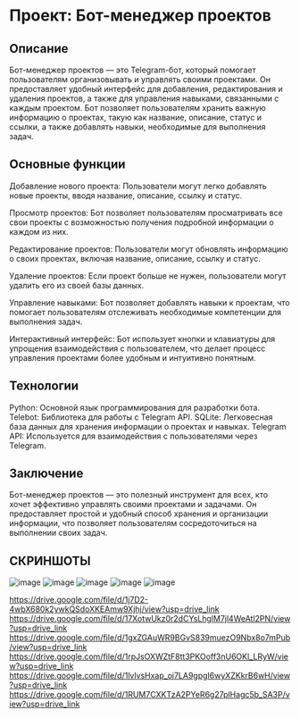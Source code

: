 # Проект: Бот-менеджер проектов
## Описание
Бот-менеджер проектов — это Telegram-бот, который помогает пользователям организовывать и управлять своими проектами. Он предоставляет удобный интерфейс для добавления, редактирования и удаления проектов, а также для управления навыками, связанными с каждым проектом. Бот позволяет пользователям хранить важную информацию о проектах, такую как название, описание, статус и ссылки, а также добавлять навыки, необходимые для выполнения задач.

## Основные функции
Добавление нового проекта: Пользователи могут легко добавлять новые проекты, вводя название, описание, ссылку и статус.

Просмотр проектов: Бот позволяет пользователям просматривать все свои проекты с возможностью получения подробной информации о каждом из них.

Редактирование проектов: Пользователи могут обновлять информацию о своих проектах, включая название, описание, ссылку и статус.

Удаление проектов: Если проект больше не нужен, пользователи могут удалить его из своей базы данных.

Управление навыками: Бот позволяет добавлять навыки к проектам, что помогает пользователям отслеживать необходимые компетенции для выполнения задач.

Интерактивный интерфейс: Бот использует кнопки и клавиатуры для упрощения взаимодействия с пользователем, что делает процесс управления проектами более удобным и интуитивно понятным.

## Технологии
Python: Основной язык программирования для разработки бота.
Telebot: Библиотека для работы с Telegram API.
SQLite: Легковесная база данных для хранения информации о проектах и навыках.
Telegram API: Используется для взаимодействия с пользователями через Telegram.

## Заключение
Бот-менеджер проектов — это полезный инструмент для всех, кто хочет эффективно управлять своими проектами и задачами. Он предоставляет простой и удобный способ хранения и организации информации, что позволяет пользователям сосредоточиться на выполнении своих задач.


## СКРИНШОТЫ

![image](https://github.com/user-attachments/assets/6825cc7c-b210-400d-a766-b7262dfd74bc)
![image](https://github.com/user-attachments/assets/36b06cf9-b4a9-4a5d-82b4-77189bddb71c)
![image](https://github.com/user-attachments/assets/1bbce884-cc9c-4da7-8ae7-d46d3622db53)
![image](https://github.com/user-attachments/assets/7437a804-dee5-447b-95b7-2222022b21b3)
![image](https://github.com/user-attachments/assets/2d8d4b26-cc5f-45d7-88a6-2fe9b1d9b53d)

https://drive.google.com/file/d/1j7D2-4wbX680k2ywkQSdoXKEAmw9Xjhj/view?usp=drive_link
https://drive.google.com/file/d/17XotwUkz0r2dCYsLhglM7jl4WeAtl2PN/view?usp=drive_link
https://drive.google.com/file/d/1gxZGAuWR9BGvS839muezO9Nbx8o7mPub/view?usp=drive_link
https://drive.google.com/file/d/1rpJsOXWZtF8tt3PKOoff3nU6OKl_LRyW/view?usp=drive_link
https://drive.google.com/file/d/1lvlvsHxap_oi7LA9gpgI6wyXZKkrB6wH/view?usp=drive_link
https://drive.google.com/file/d/1RUM7CXKTzA2PYeR6g27plHagc5b_SA3P/view?usp=drive_link

